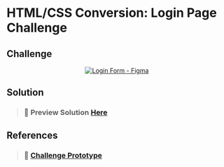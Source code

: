 # HTML/CSS Conversion: Login Page Challenge

## Challenge

<p align="center">
        <a href="#"><img alt="Login Form - Figma" src="https://i.postimg.cc/CMZJ6dGT/Login-Form-Figma.png" /></a>
</p>

## Solution

> ### 🔗 Preview Solution [Here](https://jsfiddle.net/beKashif/j7quL4tc/)

## References

> ### 🔗 [Challenge Prototype](https://www.figma.com/file/DVJ15HsJc5trZZqbLxsd4O/Login-Form)

